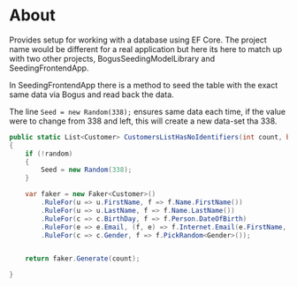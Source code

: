 ﻿# About

Provides setup for working with a database using EF Core. The project name would be different for a real application but here its here to match up with two other projects, BogusSeedingModelLibrary and SeedingFrontendApp.

In SeedingFrontendApp there is a method to seed the table with the exact same data via Bogus and read back the data.


The line `Seed = new Random(338);` ensures same data each time, if the value were to change from 338 and left, this will create a new data-set tha 338.

```csharp
public static List<Customer> CustomersListHasNoIdentifiers(int count, bool random = false)
{
    if (!random)
    {
        Seed = new Random(338);
    }

    var faker = new Faker<Customer>()
        .RuleFor(u => u.FirstName, f => f.Name.FirstName())
        .RuleFor(u => u.LastName, f => f.Name.LastName())
        .RuleFor(c => c.BirthDay, f => f.Person.DateOfBirth)
        .RuleFor(e => e.Email, (f, e) => f.Internet.Email(e.FirstName, e.LastName))
        .RuleFor(c => c.Gender, f => f.PickRandom<Gender>());


    return faker.Generate(count);

}
```